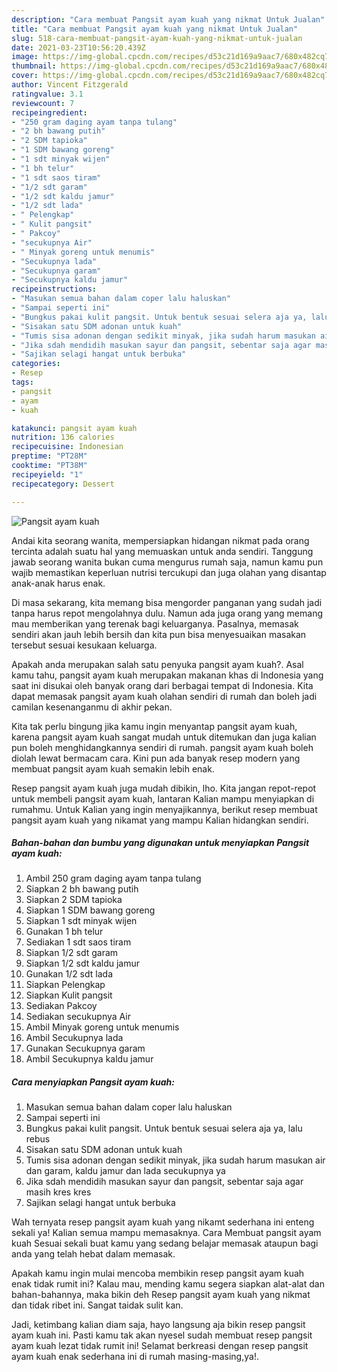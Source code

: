 ```yaml
---
description: "Cara membuat Pangsit ayam kuah yang nikmat Untuk Jualan"
title: "Cara membuat Pangsit ayam kuah yang nikmat Untuk Jualan"
slug: 518-cara-membuat-pangsit-ayam-kuah-yang-nikmat-untuk-jualan
date: 2021-03-23T10:56:20.439Z
image: https://img-global.cpcdn.com/recipes/d53c21d169a9aac7/680x482cq70/pangsit-ayam-kuah-foto-resep-utama.jpg
thumbnail: https://img-global.cpcdn.com/recipes/d53c21d169a9aac7/680x482cq70/pangsit-ayam-kuah-foto-resep-utama.jpg
cover: https://img-global.cpcdn.com/recipes/d53c21d169a9aac7/680x482cq70/pangsit-ayam-kuah-foto-resep-utama.jpg
author: Vincent Fitzgerald
ratingvalue: 3.1
reviewcount: 7
recipeingredient:
- "250 gram daging ayam tanpa tulang"
- "2 bh bawang putih"
- "2 SDM tapioka"
- "1 SDM bawang goreng"
- "1 sdt minyak wijen"
- "1 bh telur"
- "1 sdt saos tiram"
- "1/2 sdt garam"
- "1/2 sdt kaldu jamur"
- "1/2 sdt lada"
- " Pelengkap"
- " Kulit pangsit"
- " Pakcoy"
- "secukupnya Air"
- " Minyak goreng untuk menumis"
- "Secukupnya lada"
- "Secukupnya garam"
- "Secukupnya kaldu jamur"
recipeinstructions:
- "Masukan semua bahan dalam coper lalu haluskan"
- "Sampai seperti ini"
- "Bungkus pakai kulit pangsit. Untuk bentuk sesuai selera aja ya, lalu rebus"
- "Sisakan satu SDM adonan untuk kuah"
- "Tumis sisa adonan dengan sedikit minyak, jika sudah harum masukan air dan garam, kaldu jamur dan lada secukupnya ya"
- "Jika sdah mendidih masukan sayur dan pangsit, sebentar saja agar masih kres kres"
- "Sajikan selagi hangat untuk berbuka"
categories:
- Resep
tags:
- pangsit
- ayam
- kuah

katakunci: pangsit ayam kuah 
nutrition: 136 calories
recipecuisine: Indonesian
preptime: "PT28M"
cooktime: "PT38M"
recipeyield: "1"
recipecategory: Dessert

---
```



![Pangsit ayam kuah](https://img-global.cpcdn.com/recipes/d53c21d169a9aac7/680x482cq70/pangsit-ayam-kuah-foto-resep-utama.jpg)

Andai kita seorang wanita, mempersiapkan hidangan nikmat pada orang tercinta adalah suatu hal yang memuaskan untuk anda sendiri. Tanggung jawab seorang  wanita bukan cuma mengurus rumah saja, namun kamu pun wajib memastikan keperluan nutrisi tercukupi dan juga olahan yang disantap anak-anak harus enak.

Di masa  sekarang, kita memang bisa mengorder panganan yang sudah jadi tanpa harus repot mengolahnya dulu. Namun ada juga orang yang memang mau memberikan yang terenak bagi keluarganya. Pasalnya, memasak sendiri akan jauh lebih bersih dan kita pun bisa menyesuaikan masakan tersebut sesuai kesukaan keluarga. 



Apakah anda merupakan salah satu penyuka pangsit ayam kuah?. Asal kamu tahu, pangsit ayam kuah merupakan makanan khas di Indonesia yang saat ini disukai oleh banyak orang dari berbagai tempat di Indonesia. Kita dapat memasak pangsit ayam kuah olahan sendiri di rumah dan boleh jadi camilan kesenanganmu di akhir pekan.

Kita tak perlu bingung jika kamu ingin menyantap pangsit ayam kuah, karena pangsit ayam kuah sangat mudah untuk ditemukan dan juga kalian pun boleh menghidangkannya sendiri di rumah. pangsit ayam kuah boleh diolah lewat bermacam cara. Kini pun ada banyak resep modern yang membuat pangsit ayam kuah semakin lebih enak.

Resep pangsit ayam kuah juga mudah dibikin, lho. Kita jangan repot-repot untuk membeli pangsit ayam kuah, lantaran Kalian mampu menyiapkan di rumahmu. Untuk Kalian yang ingin menyajikannya, berikut resep membuat pangsit ayam kuah yang nikamat yang mampu Kalian hidangkan sendiri.

<!--inarticleads1-->

##### Bahan-bahan dan bumbu yang digunakan untuk menyiapkan Pangsit ayam kuah:

1. Ambil 250 gram daging ayam tanpa tulang
1. Siapkan 2 bh bawang putih
1. Siapkan 2 SDM tapioka
1. Siapkan 1 SDM bawang goreng
1. Siapkan 1 sdt minyak wijen
1. Gunakan 1 bh telur
1. Sediakan 1 sdt saos tiram
1. Siapkan 1/2 sdt garam
1. Siapkan 1/2 sdt kaldu jamur
1. Gunakan 1/2 sdt lada
1. Siapkan  Pelengkap
1. Siapkan  Kulit pangsit
1. Sediakan  Pakcoy
1. Sediakan secukupnya Air
1. Ambil  Minyak goreng untuk menumis
1. Ambil Secukupnya lada
1. Gunakan Secukupnya garam
1. Ambil Secukupnya kaldu jamur




<!--inarticleads2-->

##### Cara menyiapkan Pangsit ayam kuah:

1. Masukan semua bahan dalam coper lalu haluskan
1. Sampai seperti ini
1. Bungkus pakai kulit pangsit. Untuk bentuk sesuai selera aja ya, lalu rebus
1. Sisakan satu SDM adonan untuk kuah
1. Tumis sisa adonan dengan sedikit minyak, jika sudah harum masukan air dan garam, kaldu jamur dan lada secukupnya ya
1. Jika sdah mendidih masukan sayur dan pangsit, sebentar saja agar masih kres kres
1. Sajikan selagi hangat untuk berbuka




Wah ternyata resep pangsit ayam kuah yang nikamt sederhana ini enteng sekali ya! Kalian semua mampu memasaknya. Cara Membuat pangsit ayam kuah Sesuai sekali buat kamu yang sedang belajar memasak ataupun bagi anda yang telah hebat dalam memasak.

Apakah kamu ingin mulai mencoba membikin resep pangsit ayam kuah enak tidak rumit ini? Kalau mau, mending kamu segera siapkan alat-alat dan bahan-bahannya, maka bikin deh Resep pangsit ayam kuah yang nikmat dan tidak ribet ini. Sangat taidak sulit kan. 

Jadi, ketimbang kalian diam saja, hayo langsung aja bikin resep pangsit ayam kuah ini. Pasti kamu tak akan nyesel sudah membuat resep pangsit ayam kuah lezat tidak rumit ini! Selamat berkreasi dengan resep pangsit ayam kuah enak sederhana ini di rumah masing-masing,ya!.

